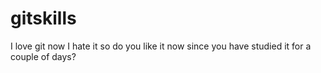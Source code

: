 # gitskills

I love git
now I hate it
so do you like it now since you have studied it for a couple of days?
